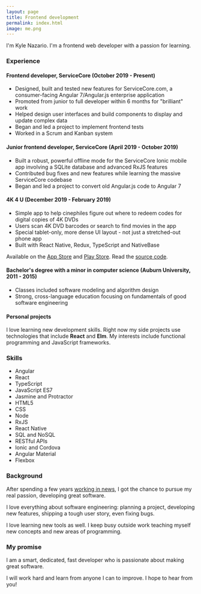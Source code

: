 ```yaml
---
layout: page
title: Frontend development
permalink: index.html
image: me.png
---
```


I'm Kyle Nazario. I'm a frontend web developer with a passion for learning.

### Experience

#### Frontend developer, ServiceCore (October 2019 - Present)

* Designed, built and tested new features for ServiceCore.com, a consumer-facing Angular 7/Angular.js enterprise application
* Promoted from junior to full developer within 6 months for "brilliant" work
* Helped design user interfaces and build components to display and update complex data
* Began and led a project to implement frontend tests
* Worked in a Scrum and Kanban system

#### Junior frontend developer, ServiceCore (April 2019 - October 2019)

* Built a robust, powerful offline mode for the ServiceCore Ionic mobile app involving a SQLite database and advanced RxJS features
* Contributed bug fixes and new features while learning the massive ServiceCore codebase
* Began and led a project to convert old Angular.js code to Angular 7

#### 4K 4 U (December 2019 - February 2019)

* Simple app to help cinephiles figure out where to redeem codes for digital copies of 4K DVDs
* Users scan 4K DVD barcodes or search to find movies in the app
* Special tablet-only, more dense UI layout - not just a stretched-out phone app
* Built with React Native, Redux, TypeScript and NativeBase

Available on the [App Store](https://apps.apple.com/us/app/4k-4-u/id1499701546?ign-mpt=uo%3D2) and [Play Store](https://play.google.com/store/apps/details?id=com.kylenazario.fourK4U). Read the [source code](https://github.com/kyle-n/4k-redeem-guide).

<h4 id="minor-class-list">Bachelor's degree with a minor in computer science (Auburn University, 2011 - 2015)</h4>

* Classes included software modeling and algorithm design
* Strong, cross-language education focusing on fundamentals of good software engineering

#### Personal projects

I love learning new development skills. Right now my side projects use technologies that include **React** and **Elm**. My interests include functional programming and JavaScript frameworks. 

### Skills

<ul class="multiple-col">
<li>Angular</li>
<li>React</li>
<li>TypeScript</li>
<li>JavaScript ES7</li>
<li>Jasmine and Protractor</li>
<li>HTML5</li>
<li>CSS</li>
<li>Node</li>
<li>RxJS</li>
<li>React Native</li>
<li>SQL and NoSQL</li>
<li>RESTful APIs</li>
<li>Ionic and Cordova</li>
<li>Angular Material</li>
<li>Flexbox</li>
</ul>

### Background

After spending a few years [working in news](./about-me.html), I got the chance to pursue my real passion, developing great software. 

I love everything about software engineering: planning a project, developing new features, shipping a tough user story, even fixing bugs. 

I love learning new tools as well. I keep busy outside work teaching myself new concepts and new areas of programming. 

### My promise

I am a smart, dedicated, fast developer who is passionate about making great software.

I will work hard and learn from anyone I can to improve. I hope to hear from you!